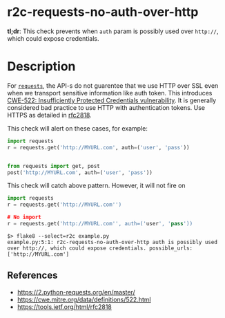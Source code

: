 
# r2c-requests-no-auth-over-http

**tl;dr**: This check prevents when `auth` param is possibly used over `http://`, which could expose credentials.

# Description

For [`requests`](https://2.python-requests.org/en/master/), the API-s do not guarentee that we use HTTP over SSL
even when we transport sensitive information like auth token. This introduces [CWE-522: Insufficiently Protected Credentials vulnerability](https://cwe.mitre.org/data/definitions/522.html).
It is generally considered bad practice to use HTTP with authentication tokens. Use HTTPS as detailed in [rfc2818](https://tools.ietf.org/html/rfc2818).


This check will alert on these cases, for example:

``` python
import requests
r = requests.get('http://MYURL.com', auth=('user', 'pass'))


from requests import get, post
post('http://MYURL.com', auth=('user', 'pass'))
```

This check will catch above pattern. However, it will not fire on

```python
import requests
r = requests.get('http://MYURL.com'')

# No import
r = requests.get('http://MYURL.com'', auth=('user', 'pass'))
```

```
$> flake8 --select=r2c example.py
example.py:5:1: r2c-requests-no-auth-over-http auth is possibly used over http://, which could expose credentials. possible_urls: ['http://MYURL.com']
```

## References
- https://2.python-requests.org/en/master/
- https://cwe.mitre.org/data/definitions/522.html
- https://tools.ietf.org/html/rfc2818